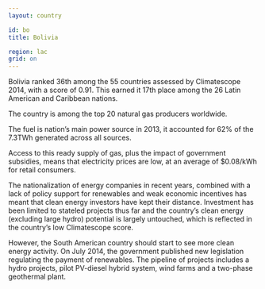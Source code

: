 ```yaml
---
layout: country

id: bo
title: Bolivia

region: lac
grid: on
---
```

Bolivia ranked 36th among the 55 countries assessed by Climatescope 2014, with a score of 0.91. This earned it 17th place among the 26 Latin American and Caribbean nations.

The country is among the top 20 natural gas producers worldwide.

The fuel is nation’s main power source in 2013, it accounted for 62% of the 7.3TWh generated across all sources.

Access to this ready supply of gas, plus the impact of government subsidies, means that electricity prices are low, at an average of $0.08/kWh for retail consumers.

The nationalization of energy companies in recent years, combined with a lack of policy support for renewables and weak economic incentives has meant that clean energy investors have kept their distance. Investment has been limited to stateled projects thus far and the country’s clean energy (excluding large hydro) potential is largely untouched, which is reflected in the country’s low Climatescope score.

However, the South American country should start to see more clean energy activity. On July 2014, the government published new legislation regulating the payment of renewables. The pipeline of projects includes a hydro projects, pilot PV-diesel hybrid system, wind farms and a two-phase geothermal plant.